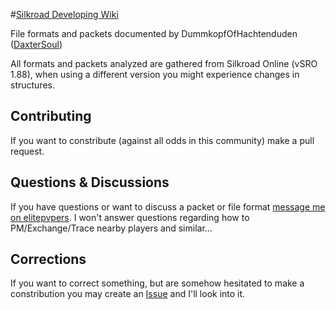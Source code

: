 #[Silkroad Developing Wiki](https://github.com/DummkopfOfHachtenduden/SilkroadDoc/wiki)

File formats and packets documented by DummkopfOfHachtenduden ([DaxterSoul](http://www.elitepvpers.com/forum/members/1084164-daxtersoul.html)) 

All formats and packets analyzed are gathered from Silkroad Online (vSRO 1.88), when using a different version you might experience changes in structures. 

## Contributing
If you want to constribute (against all odds in this community) make a pull request.

## Questions & Discussions
If you have questions or want to discuss a packet or file format [message me  on elitepvpers](http://www.elitepvpers.com/forum/private.php?do=newpm&u=1084164). 
I won't answer questions regarding how to PM/Exchange/Trace nearby players and similar...

## Corrections
If you want to correct something, but are somehow hesitated to make a constribution you may create an [Issue](https://github.com/DummkopfOfHachtenduden/Silkroad/issues) and I'll look into it.
